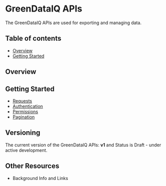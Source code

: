 # GreenDataIQ APIs

The GreenDataIQ APIs are used for exporting and managing data. 

## Table of contents
- [Overview](#Overview)
- [Getting Started](#GettingStarted)

## Overview


## Getting Started
- [Requests](/api/requests/)
- [Authentication](/api/auth/)
- [Permissions](/api/permissions/)
- [Pagination](/api/pagination/)


## Versioning

The current version of the GreenDataIQ APIs: **v1** and Status is Draft - under active development.


## Other Resources
* Background Info and Links

